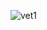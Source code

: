 ![vet1](https://user-images.githubusercontent.com/64958196/81959368-c8350e80-9628-11ea-81aa-310339432164.jpg)
